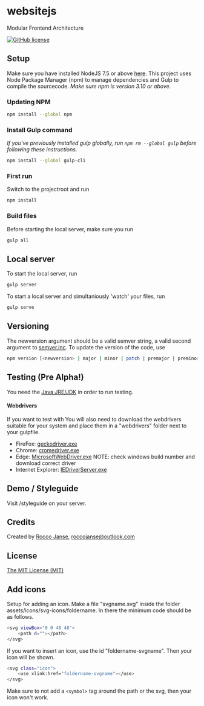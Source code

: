 # websitejs
Modular Frontend Architecture

[![GitHub license](https://img.shields.io/badge/license-MIT-blue.svg)](https://raw.githubusercontent.com/websitejs/websitejs/master/LICENSE)

## Setup
Make sure you have installed NodeJS 7.5 or above [here](http://www.nodejs.org).
This project uses Node Package Manager (npm) to manage dependencies and Gulp to compile the sourcecode.
*Make sure npm is version 3.10 or above.*

### Updating NPM
```sh
npm install --global npm
```

### Install Gulp command
*If you've previously installed gulp globally, run `npm rm --global gulp` before following these instructions.*
```sh
npm install --global gulp-cli
```

### First run
Switch to the projectroot and run
```sh
npm install
```

### Build files
Before starting the local server, make sure you run 
```sh
gulp all 
```

## Local server
To start the local server, run
```sh
gulp server
```

To start a local server and simultaniously 'watch' your files, run
```sh
gulp serve
```

## Versioning
The newversion argument should be a valid semver string, a valid second argument to [semver.inc](https://github.com/npm/node-semver#functions).
To update the version of the code, use
```sh
npm version [<newversion> | major | minor | patch | premajor | preminor | prepatch | prerelease | from-git]
```

## Testing (Pre Alpha!)

You need the [Java JRE/JDK](http://www.oracle.com/technetwork/java/javase/downloads/index-jsp-138363.html#javasejdk) in order to run testing.

#### Webdrivers
If you want to test with You will also need to download the webdrivers suitable for your system and place them in a "webdrivers" folder next to your gulpfile.

* FireFox: [geckodriver.exe](https://github.com/mozilla/geckodriver/releases/)
* Chrome: [cromedriver.exe](http://chromedriver.storage.googleapis.com/index.html)
* Edge: [MicrosoftWebDriver.exe](http://go.microsoft.com/fwlink/?LinkId=619687) NOTE: check windows build number and download correct driver
* Internet Explorer: [IEDriverServer.exe](http://selenium-release.storage.googleapis.com/index.html)


## Demo / Styleguide

Visit /styleguide on your server.

## Credits

Created by [Rocco Janse](http://roccojanse.nl), [roccojanse@outlook.com](mailto:roccojanse@outlook.com)

## License

[The MIT License (MIT)](http://opensource.org/licenses/mit-license.php)


## Add icons

Setup for adding an icon. Make a file "svgname.svg" inside the folder assets/icons/svg-icons/foldername. In there the minimum code should be as follows.
```sh
<svg viewBox="0 0 48 48">
    <path d=""></path>
</svg>
```

If you want to insert an icon, use the id "foldername-svgname". Then your icon will be shown.
```sh
<svg class="icon">
    <use xlink:href="foldername-svgname"></use>
</svg>
```

Make sure to not add a ```<symbol>``` tag around the path or the svg, then your icon won't work.
